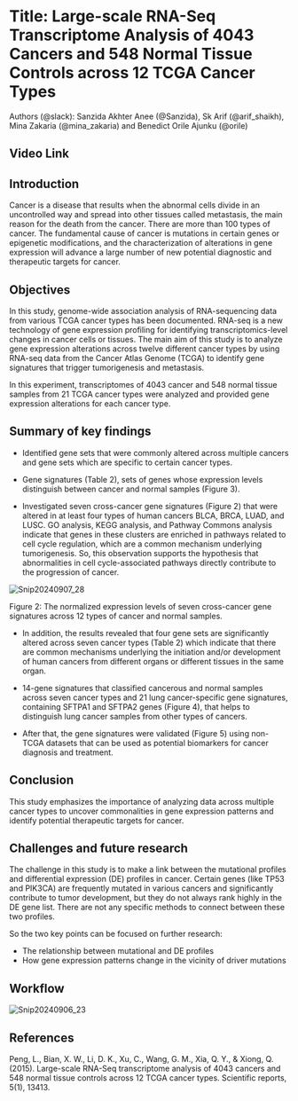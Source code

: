 
# Title: Large-scale RNA-Seq Transcriptome Analysis of 4043 Cancers and 548 Normal Tissue Controls across 12 TCGA Cancer Types


Authors (@slack): Sanzida Akhter Anee (@Sanzida), Sk Arif (@arif_shaikh), Mina Zakaria (@mina_zakaria) and Benedict Orile Ajunku (@orile)


## Video Link

## Introduction

Cancer is a disease that results when the abnormal cells divide in an uncontrolled way and spread into other tissues called metastasis, the main reason for the death from the cancer. There are more than 100 types of cancer. The fundamental cause of cancer is mutations in certain genes or epigenetic modifications, and the characterization of alterations in gene expression will advance a large number of new potential diagnostic and therapeutic targets for cancer. 

## Objectives

In this study, genome-wide association analysis of RNA-sequencing data from various TCGA cancer types has been documented. RNA-seq is a new technology of gene expression profiling for identifying transcriptomics-level changes in cancer cells or tissues. The main aim of this study is to analyze gene expression alterations across twelve different cancer types by using RNA-seq data from the Cancer Atlas Genome (TCGA) to identify gene signatures that trigger tumorigenesis and metastasis. 

In this experiment,  transcriptomes of 4043 cancer and 548 normal tissue samples from 21 TCGA cancer types were analyzed and provided gene expression alterations for each cancer type. 

## Summary of key findings

- Identified gene sets that were commonly altered across multiple cancers and gene sets which are specific to certain cancer types.

- Gene signatures (Table 2), sets of genes whose expression levels distinguish between cancer and normal samples (Figure 3).

- Investigated seven cross-cancer gene signatures (Figure 2) that were altered in at least four types of human cancers BLCA, BRCA, LUAD, and LUSC. GO analysis, KEGG analysis, and Pathway Commons analysis indicate that genes in these clusters are enriched in pathways related to cell cycle regulation, which are a common mechanism underlying tumorigenesis. So, this observation supports the hypothesis that abnormalities in cell cycle-associated pathways directly contribute to the progression of cancer.
  
![Snip20240907_28](https://github.com/user-attachments/assets/83b5152c-02e7-4a76-8308-339f42caed65)

  


Figure 2: The normalized expression levels of seven cross-cancer gene signatures across 12 types of cancer and normal samples.

- In addition, the results revealed that four gene sets are significantly altered across seven cancer types (Table 2) which indicate that there are common mechanisms underlying the initiation and/or development of human cancers from different organs or different tissues in the same organ.

-  14-gene signatures that classified cancerous and normal samples across seven cancer types and 21 lung cancer-specific gene signatures, containing SFTPA1 and SFTPA2 genes (Figure 4), that helps to distinguish lung cancer samples from other types of cancers. 

- After that, the gene signatures were validated (Figure 5) using non-TCGA datasets that can be used as potential biomarkers for cancer diagnosis and treatment.




## Conclusion

This study emphasizes the importance of analyzing data across multiple cancer types to uncover commonalities in gene expression patterns and identify potential therapeutic targets for cancer.


## Challenges  and future research

The challenge in this study is to make a link between the mutational profiles and differential expression (DE) profiles in cancer. Certain genes (like TP53 and PIK3CA) are frequently mutated in various cancers and significantly contribute to tumor development, but they do not always rank highly in the DE gene list. There are not any specific methods to connect between these two profiles.

So the two key points can be focused on further research:

  - The relationship between mutational and DE profiles
 - How gene expression patterns change in the vicinity of driver mutations

## Workflow

![Snip20240906_23](https://github.com/user-attachments/assets/9ce59f24-eb50-4f70-bd24-d6c03965307d)


## References

Peng, L., Bian, X. W., Li, D. K., Xu, C., Wang, G. M., Xia, Q. Y., & Xiong, Q. (2015). Large-scale RNA-Seq transcriptome analysis of 4043 cancers and 548 normal tissue controls across 12 TCGA cancer types. Scientific reports, 5(1), 13413.

